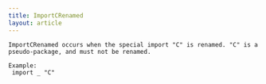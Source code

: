 ```yaml
---
title: ImportCRenamed
layout: article
---
```

<!-- Copyright 2023 The Go Authors. All rights reserved.
     Use of this source code is governed by a BSD-style
     license that can be found in the LICENSE file. -->

<!-- Code generated by generrordocs.go; DO NOT EDIT. -->

```
ImportCRenamed occurs when the special import "C" is renamed. "C" is a
pseudo-package, and must not be renamed.

Example:
 import _ "C"
```

